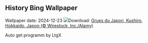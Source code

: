 ## History Bing Wallpaper
Wallpaper date: 2024-12-23
![](https://www.bing.com/th?id=OHR.FestivusCranes_FR-FR4485267796_UHD.jpg&w=1000)Download: [Grues du Japon, Kushiro, Hokkaido, Japon (© Wirestock, Inc./Alamy)](https://www.bing.com/th?id=OHR.FestivusCranes_FR-FR4485267796_UHD.jpg)

Auto get programm by LtgX
